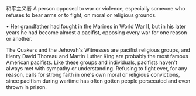 和平主义者
 A person opposed to war or violence, especially someone who refuses to bear arms or to fight, on moral or religious grounds. 

•  Her  grandfather  had  fought  in  the  Marines  in  World  War  II,  but  in  his  later  years  he  had  become almost a pacifist, opposing every war for one reason or another. 

The Quakers and the Jehovah's Witnesses are pacifist religious groups, and Henry David Thoreau and Martin  Luther  King  are  probably  the  most  famous  American  pacifists.  Like  these  groups  and
individuals, pacifists haven't always met with sympathy or understanding. Refusing to fight ever, for any reason, calls for strong faith in one's own moral or religious convictions, since pacifism during wartime has often gotten people persecuted and even thrown in prison.

